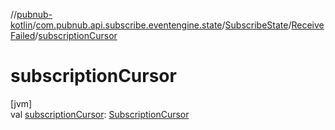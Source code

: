 //[pubnub-kotlin](../../../../index.md)/[com.pubnub.api.subscribe.eventengine.state](../../index.md)/[SubscribeState](../index.md)/[ReceiveFailed](index.md)/[subscriptionCursor](subscription-cursor.md)

# subscriptionCursor

[jvm]\
val [subscriptionCursor](subscription-cursor.md): [SubscriptionCursor](../../../com.pubnub.api.subscribe.eventengine.event/-subscription-cursor/index.md)
